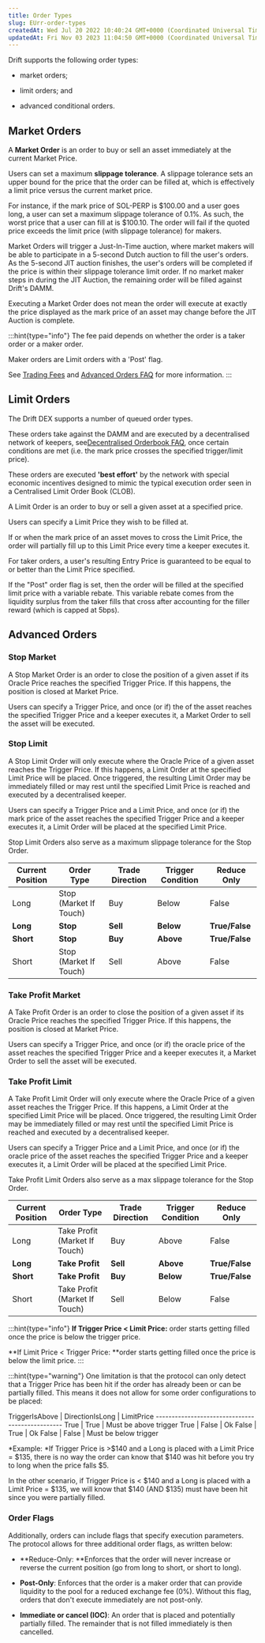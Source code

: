 ```yaml
---
title: Order Types
slug: EUrr-order-types
createdAt: Wed Jul 20 2022 10:40:24 GMT+0000 (Coordinated Universal Time)
updatedAt: Fri Nov 03 2023 11:04:50 GMT+0000 (Coordinated Universal Time)
---
```


Drift supports the following order types:&#x20;

-   market orders;

-   limit orders; and&#x20;

-   advanced conditional orders.&#x20;

## Market Orders

A **Market Order** is an order to buy or sell an asset immediately at the current Market Price.

Users can set a maximum **slippage tolerance**. A slippage tolerance sets an upper bound for the price that the order can be filled at, which is effectively a limit price versus the current market price.&#x20;

For instance, if the mark price of SOL-PERP is $100.00 and a user goes long, a user can set a maximum slippage tolerance of 0.1%. As such, the worst price that a user can fill at is $100.10. The order will fail if the quoted price exceeds the limit price (with slippage tolerance) for makers.&#x20;

Market Orders will trigger a Just-In-Time auction, where market makers will be able to participate in a 5-second Dutch auction to fill the user's orders. As the 5-second JIT auction finishes, the user's orders will be completed if the price is within their slippage tolerance limit order. If no market maker steps in during the JIT Auction, the remaining order will be filled against Drift's DAMM.

Executing a Market Order does not mean the order will execute at exactly the price displayed as the mark price of an asset may change before the JIT Auction is complete. &#x20;

:::hint{type="info"}
The fee paid depends on whether the order is a taker order or a maker order.&#x20;

Maker orders are Limit orders with a 'Post' flag.

See [Trading Fees](<../Trading/9 Trading Fees.md>) and [Advanced Orders FAQ](<../Trading/7 Advanced Orders FAQ.md>) for more information.
:::

## **Limit Orders**

The Drift DEX supports a number of queued order types.&#x20;

These orders take against the DAMM and are executed by a decentralised network of keepers, see[Decentralised Orderbook FAQ](<../About Drift v2/2 Decentralised Orderbook FAQ.md>), once certain conditions are met (i.e. the mark price crosses the specified trigger/limit price).

These orders are executed **'best effort'** by the network with special economic incentives designed to mimic the typical execution order seen in a Centralised Limit Order Book (CLOB).

A Limit Order is an order to buy or sell a given asset at a specified price.

Users can specify a Limit Price they wish to be filled at.&#x20;

If or when the mark price of an asset moves to cross the Limit Price, the order will partially fill up to this Limit Price every time a keeper executes it.&#x20;

For taker orders, a user's resulting Entry Price is guaranteed to be equal to or better than the Limit Price specified.&#x20;

If the "Post" order flag is set, then the order will be filled at the specified limit price with a variable rebate. This variable rebate comes from the liquidity surplus from the taker fills that cross after accounting for the filler reward (which is capped at 5bps).

## Advanced Orders

### Stop Market

A Stop Market Order is an order to close the position of a given asset if its Oracle Price reaches the specified Trigger Price. If this happens, the position is closed at Market Price.&#x20;

Users can specify a Trigger Price, and once (or if) the of the asset reaches the specified Trigger Price and a keeper executes it, a Market Order to sell the asset will be executed.

### Stop Limit

A Stop Limit Order will only execute where the Oracle Price of a given asset reaches the Trigger Price. If this happens, a Limit Order at the specified Limit Price will be placed. Once triggered, the resulting Limit Order may be immediately filled or may rest until the specified Limit Price is reached and executed by a decentralised keeper.&#x20;

Users can specify a Trigger Price and a Limit Price, and once (or if) the mark price of the asset reaches the specified Trigger Price and a keeper executes it, a Limit Order will be placed at the specified Limit Price.&#x20;

Stop Limit Orders also serve as a maximum slippage tolerance for the Stop Order.

| Current Position | Order Type             | Trade Direction | Trigger Condition | Reduce Only&#x20; |
| ---------------- | ---------------------- | --------------- | ----------------- | ----------------- |
| Long             | Stop (Market If Touch) | Buy             | Below             | False             |
| **Long**         | **Stop**               | **Sell**        | **Below**         | **True/False**    |
| **Short**        | **Stop**               | **Buy**         | **Above**         | **True/False**    |
| Short            | Stop (Market If Touch) | Sell            | Above             | False             |

### Take Profit Market

A Take Profit Order is an order to close the position of a given asset if its Oracle Price reaches the specified Trigger Price. If this happens, the position is closed at Market Price.&#x20;

Users can specify a Trigger Price, and once (or if) the oracle price of the asset reaches the specified Trigger Price and a keeper executes it, a Market Order to sell the asset will be executed.

### Take Profit Limit

A Take Profit Limit Order will only execute where the Oracle Price of a given asset reaches the Trigger Price. If this happens, a Limit Order at the specified Limit Price will be placed. Once triggered, the resulting Limit Order may be immediately filled or may rest until the specified Limit Price is reached and executed by a decentralised keeper.&#x20;

Users can specify a Trigger Price and a Limit Price, and once (or if) the oracle price of the asset reaches the specified Trigger Price and a keeper executes it, a Limit Order will be placed at the specified Limit Price.&#x20;

Take Profit Limit Orders also serve as a max slippage tolerance for the Stop Order.

| Current Position | Order Type                    | Trade Direction | Trigger Condition | Reduce Only    |
| ---------------- | ----------------------------- | --------------- | ----------------- | -------------- |
| Long             | Take Profit (Market If Touch) | Buy             | Above             | False          |
| **Long**         | **Take Profit**               | **Sell**        | **Above**         | **True/False** |
| **Short**        | **Take Profit**               | **Buy**         | **Below**         | **True/False** |
| Short            | Take Profit (Market If Touch) | Sell            | Below             | False          |

:::hint{type="info"}
**If Trigger Price < Limit Price:** order starts getting filled once the price is below the trigger price.

**If Limit Price < Trigger Price: **order starts getting filled once the price is below the limit price.
:::

:::hint{type="warning"}
One limitation is that the protocol can only detect that a Trigger Price has been hit if the order has already been or can be partially filled. This means it does not allow for some order configurations to be placed:

TriggerIsAbove | DirectionIsLong | LimitPrice
\------------------------------------------------
True | True | Must be above trigger
True | False | Ok
False | True | Ok &#x20;
False | False | Must be below trigger

*Example:&#x20;
*If Trigger Price is >$140 and a Long is placed with a Limit Price = $135, there is no way the order can know that $140 was hit before you try to long when the price falls $5.

In the other scenario, if Trigger Price is < $140 and a Long is placed with a Limit Price = $135, we will know that $140 (AND $135) must have been hit since you were partially filled.

### Order Flags

Additionally, orders can include flags that specify execution parameters. The protocol allows for three additional order flags, as written below:

-   **Reduce-Only: **Enforces that the order will never increase or reverse the current position (go from long to short, or short to long).

-   **Post-Only**: Enforces that the order is a maker order that can provide liquidity to the pool for a reduced exchange fee (0%). Without this flag, orders that don't execute immediately are not post-only.

-   **Immediate or cancel (IOC)**: An order that is placed and potentially partially filled. The remainder that is not filled immediately is then cancelled.

